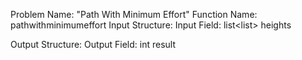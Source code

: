 Problem Name: "Path With Minimum Effort"
Function Name: pathwithminimumeffort
Input Structure:
Input Field: list<list<int>> heights

Output Structure:
Output Field: int result